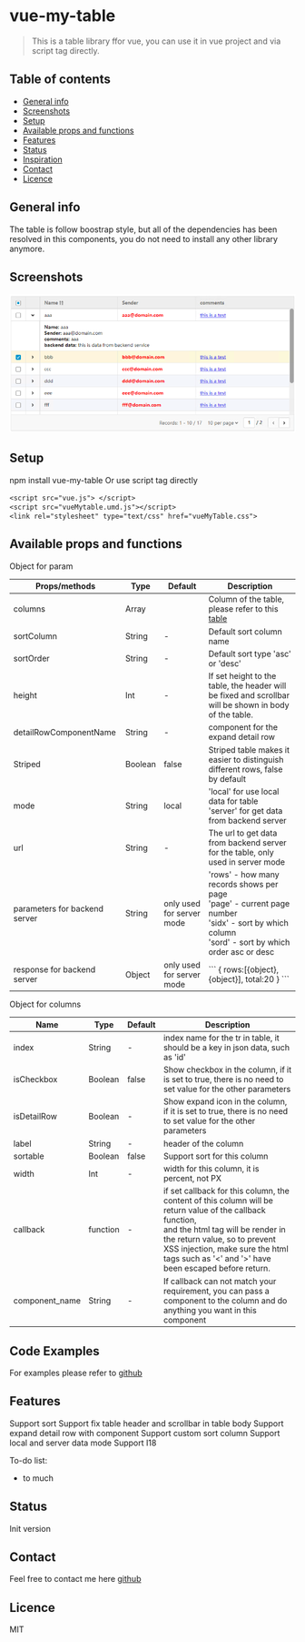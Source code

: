 # vue-my-table
> This is a table library ffor vue, you can use it in vue project and via script tag directly.

## Table of contents
* [General info](#general-info)
* [Screenshots](#screenshots)
* [Setup](#setup)
* [Available props and functions](#props)
* [Features](#features)
* [Status](#status)
* [Inspiration](#inspiration)
* [Contact](#contact)
* [Licence](#licence)

## General info
The table is follow boostrap style, but all of the dependencies has been resolved in this components, you do not need to install any other library anymore.

## Screenshots
![Example screenshot](https://raw.githubusercontent.com/biechao/vue-my-table/master/img/table.png)

## Setup
npm install vue-my-table
Or use script tag directly
```
<script src="vue.js"> </script>
<script src="vueMytable.umd.js"></script>
<link rel="stylesheet" type="text/css" href="vueMyTable.css">
```

## Available props and functions
Object for param
<table class="custom">
	<thead>
		<th>Props/methods</th>
		<th>Type</th>
		<th>Default</th>
		<th>Description</th>
	</thead>
	<tbody>
		<tr>
			<td>columns</td>
			<td>Array</td>
			<td></td>
			<td>Column of the table, please refer to this <a href="#columns">table</a></td>
		</tr>
		<tr>
			<td>sortColumn</td>
			<td>String</td>
			<td>-</td>
			<td>Default sort column name</td>
		</tr>
		<tr>
			<td>sortOrder</td>
			<td>String</td>
			<td>-</td>
			<td>Default sort type 'asc' or 'desc'</td>
		</tr>
		<tr>
			<td>height</td>
			<td>Int</td>
			<td>-</td>
			<td>If set height to the table, the header will be fixed and scrollbar will be shown in body of the table.</td>
		</tr>
		<tr>
			<td>detailRowComponentName</td>
			<td>String</td>
			<td>-</td>
			<td>component for the expand detail row</td>
		</tr>
		<tr>
			<td>Striped</td>
			<td>Boolean</td>
			<td>false</td>
			<td>Striped table makes it easier to distinguish different rows, false by default</td>
		</tr>
		<tr>
			<td>mode</td>
			<td>String</td>
			<td>local</td>
			<td>
				'local' for use local data for table<br/>
				'server' for get data from backend server
			</td>
		</tr>
		<tr>
			<td>url</td>
			<td>String</td>
			<td>-</td>
			<td>
				The url to get data from backend server for the table, only used in server mode
			</td>
		</tr>		
		<tr>
			<td>parameters for backend server</td>
			<td>String</td>
			<td>only used for server mode</td>
			<td>
				'rows' - how many records shows per page<br/>'page' - current page number<br/>'sidx' - sort by which column <br/>'sord' - sort by which order asc or desc
			</td>
		</tr>
		<tr>
			<td>response for backend server</td>
			<td>Object</td>
			<td>only used for server mode</td>
			<td>
				```
				{
					rows:[{object},{object}],
					total:20
				}
				```
			</td>
		</tr>								
	</tbody>
</table>

<span id="columns">Object for columns</span>
<table class="custom">
	<thead>
		<th>Name</th>
		<th>Type</th>
		<th>Default</th>
		<th>Description</th>
	</thead>
	<tbody>
		<tr>
			<td>index</td>
			<td>String</td>
			<td>-</td>
			<td>index name for the tr in table, it should be a key in json data, such as 'id'</td>
		</tr>
		<tr>
			<td>isCheckbox</td>
			<td>Boolean</td>
			<td>false</td>
			<td>Show checkbox in the column, if it is set to true, there is no need to set value for the other parameters</td>
		</tr>
		<tr>
			<td>isDetailRow</td>
			<td>Boolean</td>
			<td>-</td>
			<td>Show expand icon in the column, if it is set to true, there is no need to set value for the other parameters</td>
		</tr>
		<tr>
			<td>label</td>
			<td>String</td>
			<td>-</td>
			<td>header of the column</td>
		</tr>
		<tr>
			<td>sortable</td>
			<td>Boolean</td>
			<td>false</td>
			<td>Support sort for this column</td>
		</tr>
		<tr>
			<td>width</td>
			<td>Int</td>
			<td>-</td>
			<td>width for this column, it is percent, not PX</td>
		</tr>
		<tr>
			<td>callback</td>
			<td>function</td>
			<td>-</td>
			<td>if set callback for this column, the content of this column will be return value of the callback function, <br/>and the html tag will be render in the return value, so to prevent XSS injection, make sure the html tags such as '<' and '>' have been escaped before return.</td>
		</tr>
		<tr>
			<td>component_name</td>
			<td>String</td>
			<td>-</td>
			<td>If callback can not match your requirement, you can pass a component to the column and do anything you want in this component</td>
		</tr>																	
	</tbody>
</table>

## Code Examples
For examples please refer to [github](https://biechao.github.io/2019/10/29/how%20to%20use%20vue-my-table/)

## Features
Support sort 
Support fix table header and scrollbar in table body
Support expand detail row with component
Support custom sort column
Support local and server data mode
Support I18 

To-do list:
* to much

## Status
Init version

## Contact
Feel free to contact me here [github](https://github.com/biechao/vue-my-table)

## Licence
MIT
